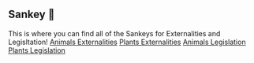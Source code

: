 ## Sankey 📔
This is where you can find all of the Sankeys for Externalities and Legisltation!
[Animals Externalities](https://nhpho.github.io/nhpho/AExt.html)
[Plants Externalities](https://nhpho.github.io/nhpho/PExt.html)
[Animals Legislation](https://nhpho.github.io/nhpho/ALG.html)
[Plants Legislation](https://nhpho.github.io/nhpho/PLG.html)

